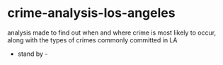 # crime-analysis-los-angeles

analysis made to find out when and where crime is most likely to occur, along with the types of crimes commonly committed in LA

- stand by -